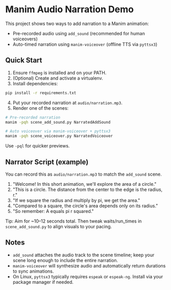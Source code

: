 # Manim Audio Narration Demo

This project shows two ways to add narration to a Manim animation:

- Pre-recorded audio using `add_sound` (recommended for human voiceovers)
- Auto-timed narration using `manim-voiceover` (offline TTS via `pyttsx3`)

## Quick Start

1. Ensure `ffmpeg` is installed and on your PATH.
2. (Optional) Create and activate a virtualenv.
3. Install dependencies:

```bash
pip install -r requirements.txt
```

4. Put your recorded narration at `audio/narration.mp3`.
5. Render one of the scenes:

```bash
# Pre-recorded narration
manim -pqh scene_add_sound.py NarratedAddSound

# Auto voiceover via manim-voiceover + pyttsx3
manim -pqh scene_voiceover.py NarratedVoiceover
```

Use `-pql` for quicker previews.

## Narrator Script (example)

You can record this as `audio/narration.mp3` to match the `add_sound` scene.

1. "Welcome! In this short animation, we'll explore the area of a circle."
2. "This is a circle. The distance from the center to the edge is the radius, r."
3. "If we square the radius and multiply by pi, we get the area."
4. "Compared to a square, the circle's area depends only on its radius."
5. "So remember: A equals pi r squared."

Tip: Aim for ~10–12 seconds total. Then tweak waits/run_times in `scene_add_sound.py` to align visuals to your pacing.

## Notes

- `add_sound` attaches the audio track to the scene timeline; keep your scene long enough to include the entire narration.
- `manim-voiceover` will synthesize audio and automatically return durations to sync animations.
- On Linux, `pyttsx3` typically requires `espeak` or `espeak-ng`. Install via your package manager if needed.

